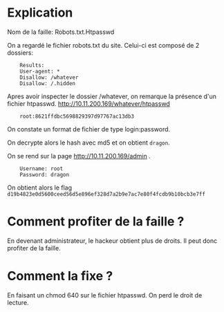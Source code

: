 # Explication

Nom de la faille: Robots.txt.Htpasswd

On a regardé le fichier robots.txt du site. Celui-ci est composé de 2 dossiers:

```
    Results:
	User-agent: *
	Disallow: /whatever
	Disallow: /.hidden
```

Apres avoir inspecter le dossier /whatever, on remarque la présence d'un fichier htpasswd.
http://10.11.200.169/whatever/htpasswd

```
    root:8621ffdbc5698829397d97767ac13db3
```

On constate un format de fichier de type login:password.

On decrypte alors le hash avec md5 et on obtient `dragon`.

On se rend sur la page http://10.11.200.169/admin .

```
    Username: root
	Password: dragon
```

On obtient alors le flag `d19b4823e0d5600ceed56d5e896ef328d7a2b9e7ac7e80f4fcdb9b10bcb3e7ff`

# Comment profiter de la faille ?

En devenant administrateur, le hackeur obtient plus de droits. Il peut donc profiter de la faille.

# Comment la fixe ?

En faisant un chmod 640 sur le fichier htpasswd. On perd le droit de lecture.
